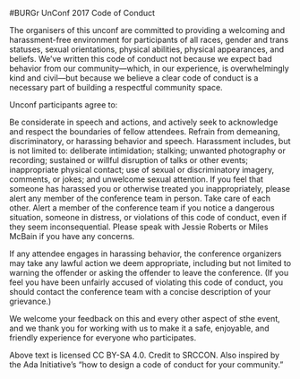 #BURGr UnConf 2017 Code of Conduct

The organisers of this unconf are committed to providing a welcoming and harassment-free environment for participants of all races, gender and trans statuses, sexual orientations, physical abilities, physical appearances, and beliefs. We’ve written this code of conduct not because we expect bad behavior from our community—which, in our experience, is overwhelmingly kind and civil—but because we believe a clear code of conduct is a necessary part of building a respectful community space.

Unconf participants agree to:

Be considerate in speech and actions, and actively seek to acknowledge and respect the boundaries of fellow attendees.
Refrain from demeaning, discriminatory, or harassing behavior and speech. Harassment includes, but is not limited to: deliberate intimidation; stalking; unwanted photography or recording; sustained or willful disruption of talks or other events; inappropriate physical contact; use of sexual or discriminatory imagery, comments, or jokes; and unwelcome sexual attention. If you feel that someone has harassed you or otherwise treated you inappropriately, please alert any member of the conference team in person.
Take care of each other. Alert a member of the conference team if you notice a dangerous situation, someone in distress, or violations of this code of conduct, even if they seem inconsequential.
Please speak with Jessie Roberts or Miles McBain if you have any concerns.

If any attendee engages in harassing behavior, the conference organizers may take any lawful action we deem appropriate, including but not limited to warning the offender or asking the offender to leave the conference. (If you feel you have been unfairly accused of violating this code of conduct, you should contact the conference team with a concise description of your grievance.)

We welcome your feedback on this and every other aspect of sthe event, and we thank you for working with us to make it a safe, enjoyable, and friendly experience for everyone who participates.

Above text is licensed CC BY-SA 4.0. Credit to SRCCON. Also inspired by the Ada Initiative’s “how to design a code of conduct for your community.”